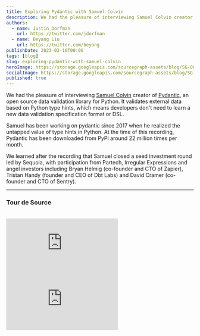 ```yaml
---
title: Exploring Pydantic with Samuel Colvin
description: We had the pleasure of interviewing Samuel Colvin creator of Pydantic, an open source data validation library for Python.
authors:
  - name: Justin Dorfman
    url: https://twitter.com/jdorfman
  - name: Beyang Liu
    url: https://twitter.com/beyang
publishDate: 2023-03-10T00:00
tags: [blog]
slug: exploring-pydantic-with-samuel-colvin
heroImage: https://storage.googleapis.com/sourcegraph-assets/blog/SG-OG-Image-exploring-pydantic-samuel-colvin.png
socialImage: https://storage.googleapis.com/sourcegraph-assets/blog/SG-OG-Image-exploring-pydantic-samuel-colvin.png
published: true
---
```


We had the pleasure of interviewing [Samuel Colvin](https://twitter.com/samuel_colvin) creator of [Pydantic](https://docs.pydantic.dev/), an open source data validation library for Python. It validates external data based on Python type hints, which means developers don't need to learn a new data validation specification format or DSL.

Samuel has been working on pydantic since 2017 when he realized the untapped value of type hints in Python. At the time of this recording, Pydantic has been downloaded from PyPI around 22 million times per month.

<YouTube
  id="dfMbBKoPE20"
  showTitle={true}
/>

We learned after the recording that Samuel closed a seed investment round led by Sequoia, with participation from Partech, Irregular Expressions and angel investors including Bryan Helmig (co-founder and CTO of Zapier), Tristan Handy (founder and CEO of Dbt Labs) and David Cramer (co-founder and CTO of Sentry). 

<hr className="my-6" />

<a name="tds" />

### Tour de Source
<br />

<div id="lg" className="relative w-full overflow-visible pt-10 py-8 min-h-screen hidden lg:block" style={{minHeight: 11500, height: 11500}}>
  <iframe className="absolute w-full h-full top-0 left-0"  src="https://sourcegraph.com/embed/notebooks/Tm90ZWJvb2s6MjE0MQ==" frameborder="0" scrolling="off" loading="lazy" allowfullscreen></iframe>
</div>

<div id="sm" className="relative w-full overflow-visible pt-10 py-8 min-h-screen block lg:hidden" style={{minWidth: "300px", height: "16000px"}}>
  <iframe className="absolute w-full h-full top-0 left-0"  src="https://sourcegraph.com/embed/notebooks/Tm90ZWJvb2s6MjE0MQ==" frameborder="0" scrolling="off" loading="lazy" allowfullscreen></iframe>
</div>